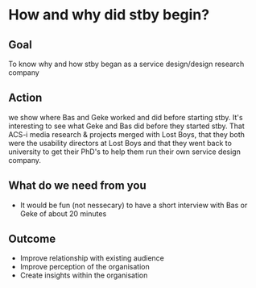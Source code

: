 # How and why did stby begin?

## Goal

To know why and how stby began as a service design/design research company

## Action

we show where Bas and Geke worked and did before starting stby. It's interesting to see what Geke and Bas did before they started stby. That ACS-i media research & projects merged with Lost Boys, that they both were the usability directors at Lost Boys and that they went back to university to get their PhD's to help them run their own service design company.

## What do we need from you

* It would be fun (not nessecary) to have a short interview with Bas or Geke of about 20 minutes

## Outcome

* Improve relationship with existing audience
* Improve perception of the organisation
* Create insights within the organisation
